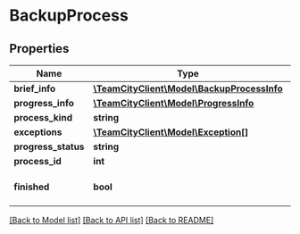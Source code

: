 # BackupProcess

## Properties
Name | Type | Description | Notes
------------ | ------------- | ------------- | -------------
**brief_info** | [**\TeamCityClient\Model\BackupProcessInfo**](BackupProcessInfo.md) |  | [optional] 
**progress_info** | [**\TeamCityClient\Model\ProgressInfo**](ProgressInfo.md) |  | [optional] 
**process_kind** | **string** |  | [optional] 
**exceptions** | [**\TeamCityClient\Model\Exception[]**](Exception.md) |  | [optional] 
**progress_status** | **string** |  | [optional] 
**process_id** | **int** |  | [optional] 
**finished** | **bool** |  | [optional] [default to false]

[[Back to Model list]](../README.md#documentation-for-models) [[Back to API list]](../README.md#documentation-for-api-endpoints) [[Back to README]](../README.md)


